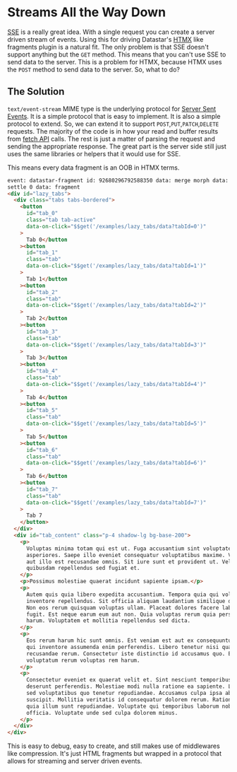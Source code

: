 # Streams All the Way Down

[SSE](https://developer.mozilla.org/en-US/docs/Web/API/Server-sent_events/Using_server-sent_events) is a really great idea. With a single request you can create a server driven stream of events. Using this for driving Datastar's [HTMX](https://htmx.org/) like fragments plugin is a natural fit. The only problem is that SSE doesn't support anything but the `GET` method. This means that you can't use SSE to send data to the server. This is a problem for HTMX, because HTMX uses the `POST` method to send data to the server. So, what to do?

## The Solution

`text/event-stream` MIME type is the underlying protocol for [Server Sent Events](https://developer.mozilla.org/en-US/docs/Web/API/Server-sent_events/Using_server-sent_events). It is a simple protocol that is easy to implement. It is also a simple protocol to extend. So, we can extend it to support `POST`,`PUT`,`PATCH`,`DELETE` requests. The majority of the code is in how your read and buffer results from [fetch API](https://developer.mozilla.org/en-US/docs/Web/API/Fetch_API) calls. The rest is just a matter of parsing the request and sending the appropriate response. The great part is the server side still just uses the same libraries or helpers that it would use for SSE.

This means every data fragment is an OOB in HTMX terms.

```html
event: datastar-fragment id: 92680296792588350 data: merge morph data:
settle 0 data: fragment
<div id="lazy_tabs">
  <div class="tabs tabs-bordered">
    <button
      id="tab_0"
      class="tab tab-active"
      data-on-click="$$get('/examples/lazy_tabs/data?tabId=0')"
    >
      Tab 0</button
    ><button
      id="tab_1"
      class="tab"
      data-on-click="$$get('/examples/lazy_tabs/data?tabId=1')"
    >
      Tab 1</button
    ><button
      id="tab_2"
      class="tab"
      data-on-click="$$get('/examples/lazy_tabs/data?tabId=2')"
    >
      Tab 2</button
    ><button
      id="tab_3"
      class="tab"
      data-on-click="$$get('/examples/lazy_tabs/data?tabId=3')"
    >
      Tab 3</button
    ><button
      id="tab_4"
      class="tab"
      data-on-click="$$get('/examples/lazy_tabs/data?tabId=4')"
    >
      Tab 4</button
    ><button
      id="tab_5"
      class="tab"
      data-on-click="$$get('/examples/lazy_tabs/data?tabId=5')"
    >
      Tab 5</button
    ><button
      id="tab_6"
      class="tab"
      data-on-click="$$get('/examples/lazy_tabs/data?tabId=6')"
    >
      Tab 6</button
    ><button
      id="tab_7"
      class="tab"
      data-on-click="$$get('/examples/lazy_tabs/data?tabId=7')"
    >
      Tab 7
    </button>
  </div>
  <div id="tab_content" class="p-4 shadow-lg bg-base-200">
    <p>
      Voluptas minima totam qui est ut. Fuga accusantium sint voluptatem nihil
      asperiores. Saepe illo eveniet consequatur voluptatibus maxime. Voluptates
      aut illo est recusandae omnis. Sit iure sunt et provident ut. Velit
      quibusdam repellendus sed fugiat et.
    </p>
    <p>Possimus molestiae quaerat incidunt sapiente ipsam.</p>
    <p>
      Autem quis quia libero expedita accusantium. Tempora quia qui voluptatem
      inventore repellendus. Sit officia aliquam laudantium similique delectus.
      Non eos rerum quisquam voluptas ullam. Placeat dolores facere laborum non
      fugit. Est neque earum eum aut non. Quia voluptas rerum quia perspiciatis
      harum. Voluptatem et mollitia repellendus sed dicta.
    </p>
    <p>
      Eos rerum harum hic sunt omnis. Est veniam est aut ex consequuntur. Est
      qui inventore assumenda enim perferendis. Libero tenetur nisi quasi
      recusandae rerum. Consectetur iste distinctio id accusamus quo. Enim
      voluptatum rerum voluptas rem harum.
    </p>
    <p>
      Consectetur eveniet ex quaerat velit et. Sint nesciunt temporibus minus
      deserunt perferendis. Molestiae modi nulla ratione ea sapiente. Laboriosam
      sed voluptatibus quo tenetur repudiandae. Accusamus culpa ipsa ab nihil
      suscipit. Mollitia veritatis id consequatur dolorem rerum. Ratione atque
      quia illum sunt repudiandae. Voluptate qui temporibus laborum nobis
      officia. Voluptate unde sed culpa dolorem minus.
    </p>
  </div>
</div>
```

This is easy to debug, easy to create, and still makes use of middlewares like compression. It's just HTML fragments but wrapped in a protocol that allows for streaming and server driven events.
